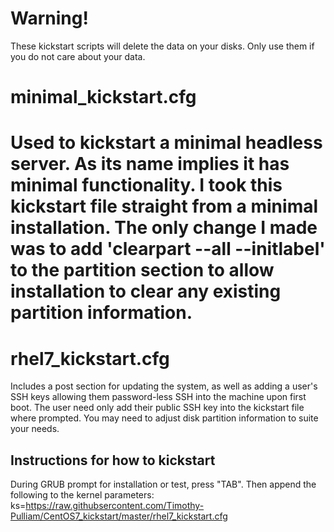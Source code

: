 # Warning!
These kickstart scripts will delete the data on your disks. Only use them if you
do not care about your data.

# minimal_kickstart.cfg
Used to kickstart a minimal headless server. As its name implies it has minimal functionality.
I took this kickstart file straight from a minimal installation. The only change
I made was to add 'clearpart --all --initlabel' to the partition section to allow
installation to clear any existing partition information.
=======

# rhel7_kickstart.cfg
Includes a post section for updating the system, as well as adding a user's SSH keys
allowing them password-less SSH into the machine upon first boot. The user need only
add their public SSH key into the kickstart file where prompted. You may need to
adjust disk partition information to suite your needs.

## Instructions for how to kickstart
During GRUB prompt for installation or test, press "TAB". Then append the following to the kernel parameters:
ks=https://raw.githubsercontent.com/Timothy-Pulliam/CentOS7_kickstart/master/rhel7_kickstart.cfg
